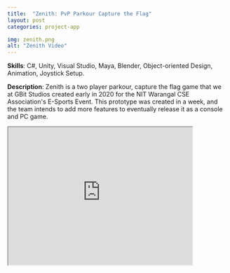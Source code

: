 ```yaml
---
title:  "Zenith: PvP Parkour Capture the Flag"
layout: post
categories: project-app

img: zenith.png
alt: "Zenith Video"
---
```


**Skills**: C#, Unity, Visual Studio, Maya, Blender, Object-oriented Design, Animation, Joystick Setup.


**Description**: Zenith is a two player parkour, capture the flag game that we at GBit Studios created early in 2020 for the NIT Warangal CSE Association's E-Sports Event. This prototype was created in a week, and the team intends to add more features to eventually release it as a console and PC game. 

<iframe width="420" height="315"
src="https://www.youtube.com/embed/aC8WfDrP618">
</iframe>



